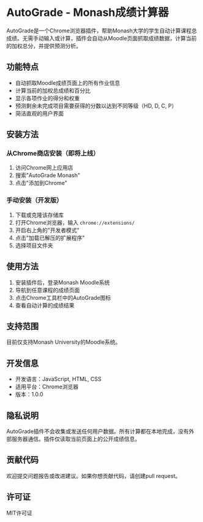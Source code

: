 # AutoGrade - Monash成绩计算器

AutoGrade是一个Chrome浏览器插件，帮助Monash大学的学生自动计算课程总成绩。无需手动输入或计算，插件会自动从Moodle页面抓取成绩数据，计算当前的加权总分，并提供预测分析。

## 功能特点

- 自动抓取Moodle成绩页面上的所有作业信息
- 计算当前的加权总成绩和百分比
- 显示各项作业的得分和权重
- 预测剩余未完成项目需要获得的分数以达到不同等级（HD, D, C, P）
- 简洁直观的用户界面

## 安装方法

### 从Chrome商店安装（即将上线）

1. 访问Chrome网上应用店
2. 搜索"AutoGrade Monash"
3. 点击"添加到Chrome"

### 手动安装（开发版）

1. 下载或克隆该存储库
2. 打开Chrome浏览器，输入 `chrome://extensions/`
3. 开启右上角的"开发者模式"
4. 点击"加载已解压的扩展程序"
5. 选择项目文件夹

## 使用方法

1. 安装插件后，登录Monash Moodle系统
2. 导航到任意课程的成绩页面
3. 点击Chrome工具栏中的AutoGrade图标
4. 查看自动计算的成绩结果

## 支持范围

目前仅支持Monash University的Moodle系统。

## 开发信息

- 开发语言：JavaScript, HTML, CSS
- 适用平台：Chrome浏览器
- 版本：1.0.0

## 隐私说明

AutoGrade插件不会收集或发送任何用户数据。所有计算都在本地完成，没有外部服务器通信。插件仅读取当前页面上的公开成绩信息。

## 贡献代码

欢迎提交问题报告或改进建议。如果你想贡献代码，请创建pull request。

## 许可证

MIT许可证
